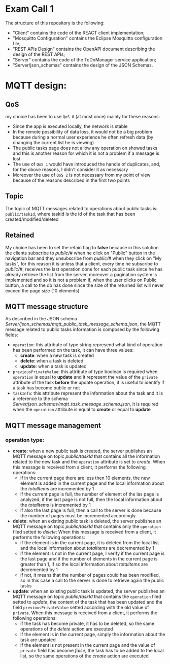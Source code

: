# Exam Call 1

The structure of this repository is the following:
  - "Client" contains the code of the REACT client implementation;
  - "Mosquitto Configuration" contains the Eclipse Mosquitto configuration file;
  - "REST APIs Design" contains the OpenAPI document describing the design of the REST APIs;
  - "Server" contains the code of the ToDoManager service application;
  - "Server/json_schemas" contains the design of the JSON Schemas.

# MQTT design:
## QoS 
my choice has been to use ```QoS 0``` (at most once) mainly for these reasons:
  - Since the app is executed locally, the network is stable
  - In the remote possibility of data loss, it would not be a big problem because during a normal user experience he often refresh data (by changing the current list he is viewing)
  - The public tasks page does not allow any operation on showed tasks and this is another reason for which it is not a problem if a message is lost
  - The use of ```QoS 1``` would have introduced the handle of duplicates, and, for the obove reasons, I didn't consider it as necessary
  - Moreover the use of ```QoS 2``` is not necessary from my point of view because of the reasons described in the first two points

## Topic
The topic of MQTT messages related to operations about public tasks is: ```public/taskId```, where taskId is the id of the task that has been created/modified/deleted

## Retained
My choice has been to set the retain flag to **false** because in this solution the clients subscribe to *public/#* when he click on "Public" button in the navigation bar and they unsubscribe from *public/#* when they click on "My tasks", for this reason it is unless that a client, every time he subscribe to *public/#*, receives the last operation done for each public task since he has already retrieve the list from the server, moreover a pagination system is implemented and so it is not a problem if, when the user clicks on Public button, a call to the db has done since the size of the returned list will never exceed the page size (10 elements)

## MQTT message structure
As described in the JSON schema *Server/json_schemas/mqtt_public_task_message_schema.json*, the MQTT message related to public tasks information is composed by the following fields:
  - ```operation```: this attribute of type string represend what kind of operation has been performed on the task, it can have three values: 
    - **create**: when a new task is created
    - **delete**: when a task is deleted
    - **update**: when a task is updated
  - ```previousPrivateValue```: this attribute of type boolean is required when ```operation``` is equal to **update** and it represent the value of the ```private``` attribute of the task **before** the update operation, it is useful to identify if a task has become public or not
  - ```taskInfo```: this attribute represent the information about the task and it is a reference to the schema *Server/json_schemas/mqtt_task_message_schema.json*, it is required when the ```operation``` attribute is equal to **create** or equal to **update**

## MQTT message management
### operation type:
- **create**: when a new public task is created, the server publishes an MQTT message on topic *public/taskId* that contains all the information related to the new task and the ```operation``` attribute is set to *create*. When this message is received from a client, it performs the following operations:
  - if in the current page there are less then 10 elements, the new element is added in the current page and the local information about the *totalItems* are incremented by 1
  - if the current page is full, the number of element of the las page is analyzed, if the last page is not full, then the local information about the *totalItems* is incremented by 1
  - if also the last page is full, then a call to the server is done because the number of pages must be incremented accordingly
- **delete**: when an existing public task is deleted, the server publishes an MQTT message on topic *public/taskId* that contains only the ```operation``` filed setted to *delete*: When this message is received from a client, it performs the following operations:
  - if the element is in the current page, it is deleted from the local list and the local information about *totalItems* are decremented by 1
  - if the element is not in the current page, I verify if the current page is the last page and if the number of elements in the current page is greater than 1, if so the local information about *totalItems* are decremented by 1
  - if not, it means that the number of pages could has been modified, so in this case a call to the server is done to retrieve again the public tasks
- **update**: when an existing public task is updated, the server publishes an MQTT message on topic *public/taskId* that contains the ```operation``` filed setted to *update*, the content of the task that has been updated and the field ```previousPrivateValue``` setted according with the old value of ```private```. When this message is received from a client, it performs the following operations:
  - if the task has become private, it has to be deleted, so the same operations of the *delete* action are executed
  - if the element is in the current page, simply the information about the task are updated
  - if the element is not present in the current page and the value of ```private``` field has become *false*, the task has to be added to the local list, so the same operations of the *create* action are executed
